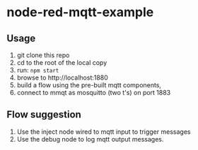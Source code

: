 # node-red-mqtt-example

## Usage

1. git clone this repo
2. cd to the root of the local copy
3. run: `npm start`
4. browse to http://localhost:1880
5. build a flow using the pre-built mqtt components,
6. connect to mmqt as mosquitto (two t's) on port 1883

## Flow suggestion

1. Use the inject node wired to mqtt input to trigger messages
2. Use the debug node to log mqtt output messages.